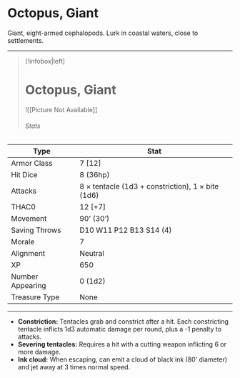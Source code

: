 # Octopus, Giant

Giant, eight-armed cephalopods. Lurk in coastal waters, close to settlements.

------
> [!infobox|left] 
>  # Octopus, Giant
>  ![[Picture Not Available]] 
>  ###### Stats 
| Type                    | Stat        |
| ---------------- | ------------------------------ | 
| Armor Class     | 7 [12]                                            |
| Hit Dice         | 8 (36hp)                                          |
| Attacks          | 8 × tentacle (1d3 + constriction), 1 × bite (1d6) |
| THAC0            | 12 [+7]                                           |
| Movement         | 90’ (30’)                                         |
| Saving Throws    | D10 W11 P12 B13 S14 (4)                           |
| Morale           | 7                                                 |
| Alignment        | Neutral                                           |
| XP               | 650                                               |
| Number Appearing | 0 (1d2)                                           |
| Treasure Type    | None                                              |

------

- **Constriction:** Tentacles grab and constrict after a hit. Each constricting tentacle inflicts 1d3 automatic damage per round, plus a -1 penalty to attacks.
- **Severing tentacles:** Requires a hit with a cutting weapon inflicting 6 or more damage.
- **Ink cloud:** When escaping, can emit a cloud of black ink (80’ diameter) and jet away at 3 times normal speed.